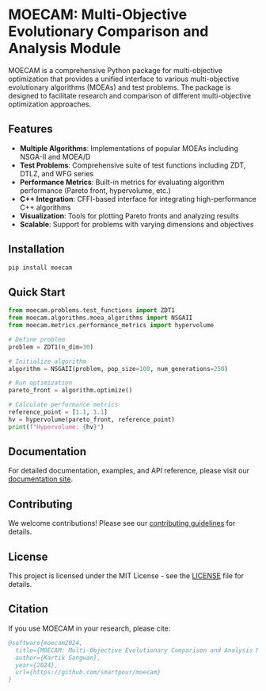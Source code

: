 # MOECAM: Multi-Objective Evolutionary Comparison and Analysis Module

MOECAM is a comprehensive Python package for multi-objective optimization that provides a unified interface to various multi-objective evolutionary algorithms (MOEAs) and test problems. The package is designed to facilitate research and comparison of different multi-objective optimization approaches.

## Features

- **Multiple Algorithms**: Implementations of popular MOEAs including NSGA-II and MOEA/D
- **Test Problems**: Comprehensive suite of test functions including ZDT, DTLZ, and WFG series
- **Performance Metrics**: Built-in metrics for evaluating algorithm performance (Pareto front, hypervolume, etc.)
- **C++ Integration**: CFFI-based interface for integrating high-performance C++ algorithms
- **Visualization**: Tools for plotting Pareto fronts and analyzing results
- **Scalable**: Support for problems with varying dimensions and objectives

## Installation

```bash
pip install moecam
```

## Quick Start

```python
from moecam.problems.test_functions import ZDT1
from moecam.algorithms.moea_algorithms import NSGAII
from moecam.metrics.performance_metrics import hypervolume

# Define problem
problem = ZDT1(n_dim=30)

# Initialize algorithm
algorithm = NSGAII(problem, pop_size=100, num_generations=250)

# Run optimization
pareto_front = algorithm.optimize()

# Calculate performance metrics
reference_point = [1.1, 1.1]
hv = hypervolume(pareto_front, reference_point)
print(f"Hypervolume: {hv}")
```

## Documentation

For detailed documentation, examples, and API reference, please visit our [documentation site](https://moecam.readthedocs.io).

## Contributing

We welcome contributions! Please see our [contributing guidelines](CONTRIBUTING.md) for details.

## License

This project is licensed under the MIT License - see the [LICENSE](LICENSE) file for details.

## Citation

If you use MOECAM in your research, please cite:

```bibtex
@software{moecam2024,
  title={MOECAM: Multi-Objective Evolutionary Comparison and Analysis Module},
  author={Kartik Sangwan},
  year={2024},
  url={https://github.com/smartpour/moecam}
}
```
